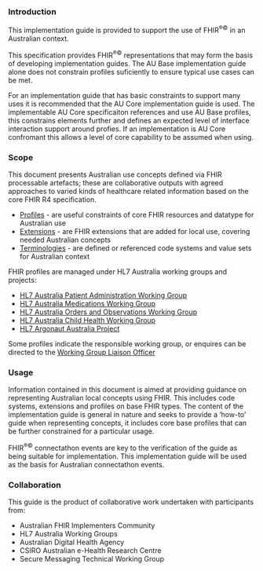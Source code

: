 ### Introduction
This implementation guide is provided to support the use of FHIR<sup>&reg;&copy;</sup> in an Australian context.

This specification provides FHIR<sup>&reg;&copy;</sup> representations that may form the basis of developing implementation guides.
The AU Base implementation guide alone does not constrain profiles suficiently to ensure typical use cases can be met.


For an implementation guide that has basic constraints to support many uses it is recommended that the AU Core implementation guide is used.
The implementable AU Core specificaiton references and use AU Base profiles, this constrains elements further and defines an expected level of interface interaction support around profies.
If an implementation is AU Core confromant this allows a level of core capability to be assumed when using.


### Scope

This document presents Australian use concepts defined via FHIR processable artefacts; these are collaborative outputs with agreed approaches to varied kinds of healthcare related information based on the core FHIR R4 specification. 
* [Profiles](profiles-and-extensions.html#profiles) - are useful constraints of core FHIR resources and datatype for Australian use
* [Extensions](profiles-and-extensions.html#extensions) - are FHIR extensions that are added for local use, covering needed Australian concepts
* [Terminologies](terminology.html) - are defined or referenced code systems and value sets for Australian context

FHIR profiles are managed under HL7 Australia working groups and projects:

* [HL7 Australia Patient Administration Working Group](https://confluence.hl7australia.com/display/PA/Patient+Administration+Work+Group)
* [HL7 Australia Medications Working Group](https://confluence.hl7australia.com/display/MED/Medications+Work+Group)
* [HL7 Australia Orders and Observations Working Group](https://confluence.hl7australia.com/display/OO/Orders+and+Observations+Work+Group)
* [HL7 Australia Child Health Working Group](https://confluence.hl7australia.com/display/CHWG/Child+Health+Working+Group)
* [HL7 Argonaut Australia Project](https://confluence.hl7australia.com/display/AFR/HL7+Australia+Standards+Development)

Some profiles indicate the responsible working group, or enquires can be directed to the [Working Group Liaison Officer](mailto:wglo@hl7.org.au)

### Usage

Information contained in this document is aimed at providing guidance on representing Australian local concepts 
using FHIR. This includes code systems, extensions and profiles on base FHIR types.  The content of the implementation guide is 
general in nature and seeks to provide a ‘how-to’ guide when representing concepts, it includes core base
profiles that can be further constrained for a particular usage.

FHIR<sup>&reg;&copy;</sup> connectathon events are key to the verification of the guide as being suitable for 
implementation. This implementation guide will be used as the basis for Australian connectathon events.

### Collaboration
This guide is the product of collaborative work undertaken with participants from:

* Australian FHIR Implementers Community
* HL7 Australia Working Groups
* Australian Digital Health Agency
* CSIRO Australian e-Health Research Centre 
* Secure Messaging Technical Working Group










